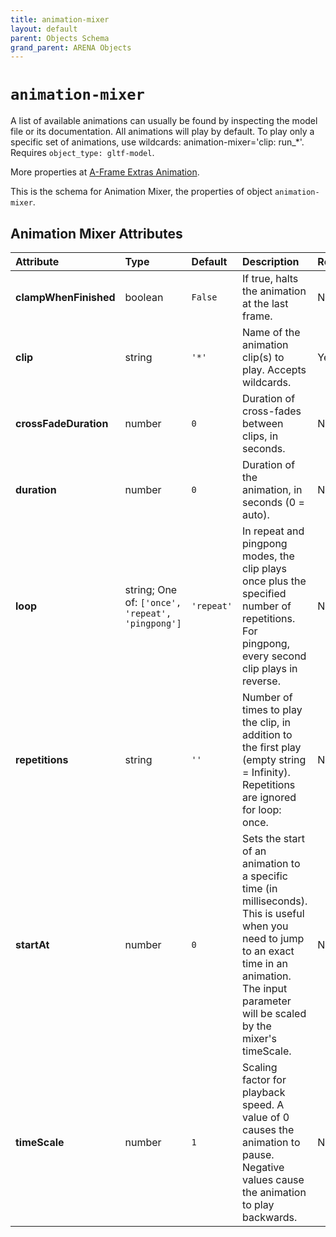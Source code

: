 ```yaml
---
title: animation-mixer
layout: default
parent: Objects Schema
grand_parent: ARENA Objects
---
```


<!--CAUTION: This file is autogenerated from https://github.com/arenaxr/arena-schemas. Changes made here may be overwritten.-->


`animation-mixer`
=================


A list of available animations can usually be found by inspecting the model file or its documentation. All animations will play by default. To play only a specific set of animations, use wildcards: animation-mixer='clip: run_*'. Requires `object_type: gltf-model`.

More properties at <a href='https://github.com/n5ro/aframe-extras/tree/master/src/loaders#animation'>A-Frame Extras Animation</a>.

This is the schema for Animation Mixer, the properties of object `animation-mixer`.

Animation Mixer Attributes
---------------------------

|Attribute|Type|Default|Description|Required|
| :--- | :--- | :--- | :--- | :--- |
|**clampWhenFinished**|boolean|```False```|If true, halts the animation at the last frame.|No|
|**clip**|string|```'*'```|Name of the animation clip(s) to play. Accepts wildcards.|Yes|
|**crossFadeDuration**|number|```0```|Duration of cross-fades between clips, in seconds.|No|
|**duration**|number|```0```|Duration of the animation, in seconds (0 = auto).|No|
|**loop**|string; One of: ```['once', 'repeat', 'pingpong']```|```'repeat'```|In repeat and pingpong modes, the clip plays once plus the specified number of repetitions. For pingpong, every second clip plays in reverse.|No|
|**repetitions**|string|```''```|Number of times to play the clip, in addition to the first play (empty string = Infinity). Repetitions are ignored for loop: once.|No|
|**startAt**|number|```0```|Sets the start of an animation to a specific time (in milliseconds). This is useful when you need to jump to an exact time in an animation. The input parameter will be scaled by the mixer's timeScale.|No|
|**timeScale**|number|```1```|Scaling factor for playback speed. A value of 0 causes the animation to pause. Negative values cause the animation to play backwards.|No|
